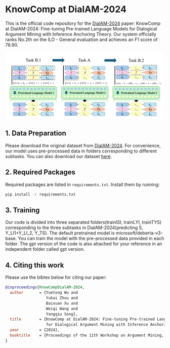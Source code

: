 # KnowComp at DialAM-2024

This is the official code repository for the [DialAM-2024](https://dialam.arg.tech/) paper: KnowComp at DialAM-2024: Fine-tuning Pre-trained Language Models
for Dialogical Argument Mining with Inference Anchoring Theory.
Our system officially ranks No.2th on the ILO - General evaluation and achieves an F1 score of 78.90.

![Overview](https://github.com/Arwenwutietie/DialAM-2024/blob/main/Pipeline%20(1).jpg)

## 1. Data Preparation

Please download the original dataset
from [DialAM-2024](https://dialam.arg.tech/index.php).
For convenience, our model uses pre-processed data in folders corresponding to different subtasks.
You can also download our dataset [here](https://hkustconnect-my.sharepoint.com/:f:/g/personal/ywufe_connect_ust_hk/Eo8JZiEcd9ZApNU5JJ22ubEBgnWkkLQTQ0CRZFq5cEeHaA?e=XYMgKG).

## 2. Required Packages

Required packages are listed in `requirements.txt`. Install them by running:

```bash
pip install -r requirements.txt
```

## 3. Training
Our code is divided into three separated folders(trainISI, trainLYI, trainTYS) corresponding to the three subtasks in DialAM-2024(predicting S, Y_LI1+Y_LI_2, Y_TS).
The default pretrained model is microsoft/deberta-v3-base. You can train the model with the pre-processed data provided in each folder.
The gpt version of the code is also attached for your reference in an independent folder called gpt version.


## 4. Citing this work

Please use the bibtex below for citing our paper:

```bibtex
@inproceedings{KnowCompDialAM-2024,
  author       = {Yuetong Wu and
                  Yukai Zhou and
                  Baixuan Xu and
                  Weiqi Wang and
                  Yangqiu Song},
  title        = {KnowComp at DialAM-2024: Fine-tuning Pre-trained Language Models 
                  for Dialogical Argument Mining with Inference Anchoring Theory},
  year         = {2024},
  booktitle    = {Proceedings of the 11th Workshop on Argument Mining, {DialAM} 2024}
}
```
